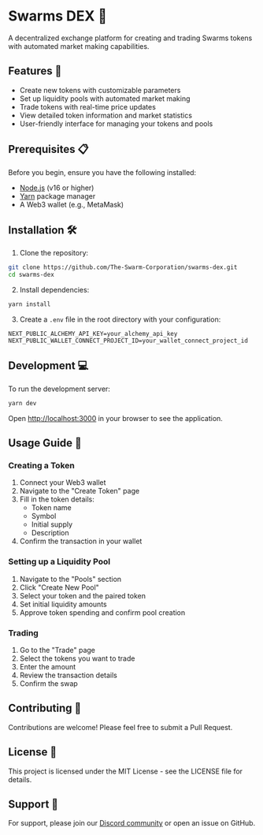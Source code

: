 # Swarms DEX 🦾

A decentralized exchange platform for creating and trading Swarms tokens with automated market making capabilities.

## Features 🚀

- Create new tokens with customizable parameters
- Set up liquidity pools with automated market making
- Trade tokens with real-time price updates
- View detailed token information and market statistics
- User-friendly interface for managing your tokens and pools

## Prerequisites 📋

Before you begin, ensure you have the following installed:
- [Node.js](https://nodejs.org/) (v16 or higher)
- [Yarn](https://yarnpkg.com/) package manager
- A Web3 wallet (e.g., MetaMask)

## Installation 🛠️

1. Clone the repository:
```bash
git clone https://github.com/The-Swarm-Corporation/swarms-dex.git
cd swarms-dex
```

2. Install dependencies:
```bash
yarn install
```

3. Create a `.env` file in the root directory with your configuration:
```env
NEXT_PUBLIC_ALCHEMY_API_KEY=your_alchemy_api_key
NEXT_PUBLIC_WALLET_CONNECT_PROJECT_ID=your_wallet_connect_project_id
```

## Development 💻

To run the development server:

```bash
yarn dev
```

Open [http://localhost:3000](http://localhost:3000) in your browser to see the application.

## Usage Guide 📖

### Creating a Token

1. Connect your Web3 wallet
2. Navigate to the "Create Token" page
3. Fill in the token details:
   - Token name
   - Symbol
   - Initial supply
   - Description
4. Confirm the transaction in your wallet

### Setting up a Liquidity Pool

1. Navigate to the "Pools" section
2. Click "Create New Pool"
3. Select your token and the paired token
4. Set initial liquidity amounts
5. Approve token spending and confirm pool creation

### Trading

1. Go to the "Trade" page
2. Select the tokens you want to trade
3. Enter the amount
4. Review the transaction details
5. Confirm the swap

## Contributing 🤝

Contributions are welcome! Please feel free to submit a Pull Request.

## License 📄

This project is licensed under the MIT License - see the LICENSE file for details.

## Support 💬

For support, please join our [Discord community](https://discord.gg/your-discord) or open an issue on GitHub.

